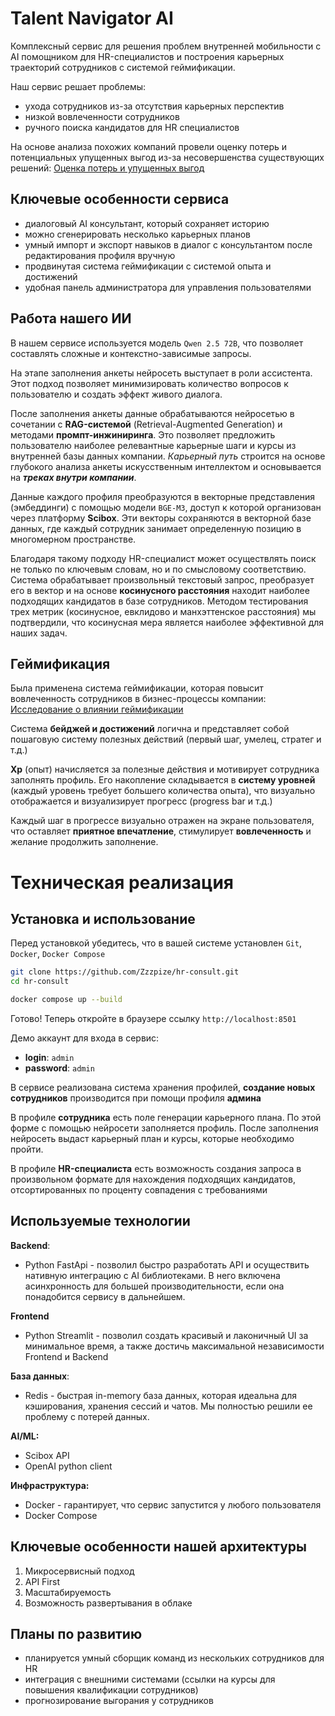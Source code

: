# Talent Navigator AI

Комплексный сервис для решения проблем внутренней мобильности с AI помощником 
для HR-специалистов и построения карьерных траекторий сотрудников 
с системой геймификации.

Наш сервис решает проблемы:
- ухода сотрудников из-за отсутствия карьерных перспектив
- низкой вовлеченности сотрудников
- ручного поиска кандидатов для HR специалистов

На основе анализа похожих компаний провели оценку потерь и потенциальных упущенных 
выгод из-за несовершенства существующих решений:
[Оценка потерь и упущенных выгод](https://docs.google.com/document/d/1sxweQLKmotW76u76ocd792uvbJNy2RwjI6bIsJSRcZo/edit?tab=t.0)

## Ключевые особенности сервиса
- диалоговый AI консультант, который сохраняет историю
- можно сгенерировать несколько карьерных планов
- умный импорт и экспорт навыков в диалог с консультантом после редактирования профиля вручную
- продвинутая система геймификации с системой опыта и достижений
- удобная панель администратора для управления пользователями

## Работа нашего ИИ

В нашем сервисе используется модель `Qwen 2.5 72B`, 
что позволяет составлять сложные и контекстно-зависимые запросы.

На этапе заполнения анкеты нейросеть выступает в роли ассистента. 
Этот подход позволяет минимизировать количество вопросов к пользователю и создать эффект живого диалога.

После заполнения анкеты данные обрабатываются нейросетью в сочетании с **RAG-системой** (Retrieval-Augmented Generation) и методами **промпт-инжиниринга**. 
Это позволяет предложить пользователю наиболее релевантные карьерные шаги и курсы из внутренней базы данных компании. 
_Карьерный путь_ строится на основе глубокого анализа анкеты искусственным интеллектом и основывается на **_треках внутри компании_**.

Данные каждого профиля преобразуются в векторные представления (эмбеддинги) с помощью модели `BGE-M3`, доступ к которой организован через платформу **Scibox**. 
Эти векторы сохраняются в векторной базе данных, где каждый сотрудник занимает определенную позицию в многомерном пространстве.

Благодаря такому подходу HR-специалист может осуществлять поиск не только по ключевым словам, но и по смысловому соответствию. 
Система обрабатывает произвольный текстовый запрос, преобразует его в вектор и на основе **косинусного расстояния** находит наиболее подходящих кандидатов в базе сотрудников. 
Методом тестирования трех метрик (косинусное, евклидово и манхэттенское расстояния) мы подтвердили, что косинусная мера является наиболее эффективной для наших задач.

## Геймификация

Была применена система геймификации, которая повысит вовлеченность сотрудников в бизнес-процессы компании:
[Исследование о влиянии геймификации](https://docs.google.com/document/d/1pm4Ezoxl7xOj-cRXf11OYftFgm6093SdEur2TsTiFV4/edit?tab=t.0)

Система **бейджей и достижений** логична и представляет собой пошаговую систему полезных
действий (первый шаг, умелец, стратег и т.д.)

**Xp** (опыт) начисляется за полезные действия и мотивирует сотрудника заполнять профиль.
Его накопление складывается в **систему уровней** (каждый уровень требует большего количества опыта), 
что визуально отображается и визуализирует прогресс (progress bar и т.д.)

Каждый шаг в прогрессе визуально отражен на экране пользователя, что оставляет **приятное впечатление**, 
стимулирует **вовлеченность** и желание продолжить заполнение.

# Техническая реализация
## Установка и использование

Перед установкой убедитесь, что в вашей системе установлен `Git`, `Docker`, `Docker Compose`

```bash
git clone https://github.com/Zzzpize/hr-consult.git
cd hr-consult

docker compose up --build
```

Готово! Теперь откройте в браузере ссылку `http://localhost:8501`

Демо аккаунт для входа в сервис:
- **login**: `admin`
- **password**: `admin`

В сервисе реализована система хранения профилей, **создание новых сотрудников** производится при помощи профиля
**админа**

В профиле **сотрудника** есть поле генерации карьерного плана. По этой форме с помощью нейросети заполняется профиль. 
После заполнения нейросеть выдаст карьерный план и курсы, которые необходимо пройти.

В профиле **HR-специалиста** есть возможность создания запроса в произвольном формате для нахождения подходящих кандидатов,
отсортированных по проценту совпадения с требованиями

## Используемые технологии
**Backend**:
- Python FastApi - позволил быстро разработать API и осуществить нативную интеграцию с AI библиотеками.
В него включена асинхронность для большей производительности, если она понадобится сервису в дальнейшем.

**Frontend**
- Python Streamlit - позволил создать красивый и лаконичный UI за минимальное время, а также достичь
максимальной независимости Frontend и Backend

**База данных**:
-  Redis - быстрая in-memory база данных, которая идеальна для кэширования, хранения сессий и чатов.
Мы полностью решили ее проблему с потерей данных.

**AI/ML:**
- Scibox API
- OpenAI python client

**Инфраструктура:**
- Docker - гарантирует, что сервис запустится у любого пользователя
- Docker Compose

## Ключевые особенности нашей архитектуры
1. Микросервисный подход
2. API First
3. Масштабируемость
4. Возможность развертывания в облаке

## Планы по развитию

- планируется умный сборщик команд из нескольких сотрудников для HR
- интеграция с внешними системами (ссылки на курсы для повышения квалификации сотрудников)
- прогнозирование выгорания у сотрудников